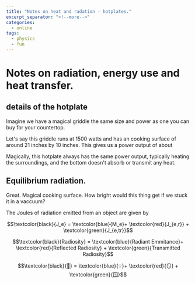 ```yaml
---
title: "Notes on heat and radation - hotplates."
excerpt_separator: "<!--more-->"
categories:
  - online
tags:
  - physics
  - fun
---
```


# Notes on radiation, energy use and heat transfer.

## details of the hotplate

Imagine we have a magical griddle the same size and power as one you can buy for your countertop.

Let's say this griddle runs at 1500 watts and has an cooking surface of around 21 inches by 10 inches. This gives us a power output of about 

Magically, this hotplate always has the same power output, typically heating the surroundings, and the bottom doesn't absorb or transmit any heat.

## Equilibrium radiation.

Great. Magical cooking surface. How bright would this thing get if we stuck it in a vaccuum?

The Joules of radiation emitted from an object are given by 

$$\textcolor{black}{J_e} = \textcolor{blue}{M_e}+ \textcolor{red}{J_{e,r}} + \textcolor{green}{J_{e,tr}}$$

$$\textcolor{black}{Radiosity} = \textcolor{blue}{Radiant Emmitance}+ \textcolor{red}{Reflected Radiosity} + \textcolor{green}{Transmitted Radiosity}$$



$$\textcolor{black}{🔆} = \textcolor{blue}{💡}+ \textcolor{red}{🪞} + \textcolor{green}{🪟}$$

